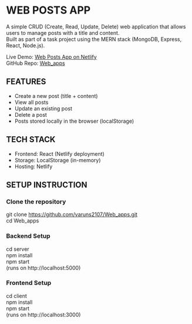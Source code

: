 # WEB POSTS APP

A simple CRUD (Create, Read, Update, Delete) web application that allows users to manage posts with a title and content.  
Built as part of a task project using the MERN stack (MongoDB, Express, React, Node.js).  

Live Demo: [Web Posts App on Netlify](https://webpostapp.netlify.app)  
GitHub Repo: [Web_apps](https://github.com/varuns2107/Web_apps)


## FEATURES
- Create a new post (title + content)
- View all posts
- Update an existing post
- Delete a post
- Posts stored locally in the browser (localStorage)

## TECH STACK
- Frontend: React (Netlify deployment)
- Storage: LocalStorage (in-memory)
- Hosting: Netlify


## SETUP INSTRUCTION

### Clone the repository
git clone https://github.com/varuns2107/Web_apps.git  
cd Web_apps  

### Backend Setup
cd server  
npm install  
npm start  
(runs on http://localhost:5000)  

### Frontend Setup
cd client  
npm install  
npm start  
(runs on http://localhost:3000)  
